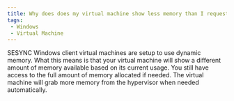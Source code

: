 ```yaml
---
title: Why does does my virtual machine show less memory than I requested?
tags:
 - Windows
 - Virtual Machine
---
```



SESYNC Windows client virtual machines are setup to use dynamic memory. What this means is that your virtual machine will
show a different amount of memory available based on its current usage. You still have access to the full amount of memory
allocated if needed. The virtual machine will grab more memory from the hypervisor when needed automatically.
